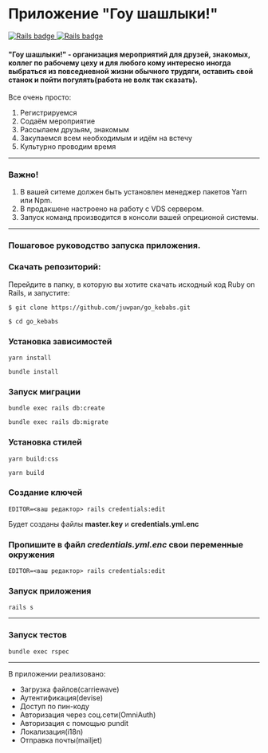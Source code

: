 # Приложение "Гоу шашлыки!"

<div>
  <a href="https://rubyonrails.org">
    <img src="https://img.shields.io/badge/Rails-7.0.3-ff0000?logo=RubyonRails&logoColor=white&?style=for-the-badge"
    alt="Rails badge" />
  </a>
  <a href="https://rubyonrails.org">
    <img src="https://img.shields.io/badge/Ruby-3.0.2-ff0000?logo=Ruby&logoColor=white&?style=for-the-badge"
    alt="Rails badge" />
  </a>
</div>

#### "Гоу шашлыки!" - организация мероприятий для друзей, знакомых, коллег по рабочему цеху и для любого кому интересно иногда выбраться из повседневной жизни обычного трудяги, оставить свой станок и пойти погулять(работа не волк так сказать).

Все очень просто:

1. Регистрируемся
2. Содаём мероприятие
3. Рассылаем друзьям, знакомым
4. Закупаемся всем необходимым и идём на встечу
5. Культурно проводим время

---
### Важно!
1. В вашей ситеме должен быть установлен менеджер пакетов Yarn или Npm.
2. В продакшене настроено на работу с VDS сервером.
3. Запуск команд производится в консоли вашей опреционой системы.

---
### Пошаговое руководство запуска приложения.

### Скачать репозиторий:

Перейдите в папку, в которую вы хотите скачать исходный код Ruby on Rails, и запустите:

```
$ git clone https://github.com/juwpan/go_kebabs.git
```
```
$ cd go_kebabs
```

### Установка зависимостей

```
yarn install
```
```
bundle install
```
### Запуск миграции

```
bundle exec rails db:create
```
```
bundle exec rails db:migrate
```

### Установка стилей
```
yarn build:css
```
```
yarn build
```

### Создание ключей

```
EDITOR=<ваш редактор> rails credentials:edit
```

Будет созданы файлы **master.key** и **credentials.yml.enc**

### Пропишите в файл *credentials.yml.enc* свои переменные окружения

```
EDITOR=<ваш редактор> rails credentials:edit
```
### Запуск приложения

```
rails s
```
---

### Запуск тестов

```
bundle exec rspec
```
---

В приложении реализовано: 
- Загрузка файлов(carriewave)
- Аутентификация(devise)
- Доступ по пин-коду
- Авторизация через соц.сети(OmniAuth)
- Авторизация с помощью pundit
- Локализация(i18n)
- Отправка почты(mailjet)
